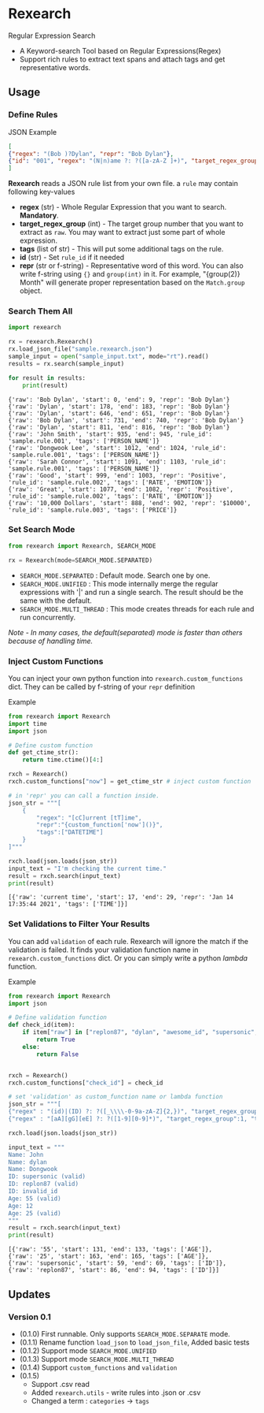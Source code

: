 # Rexearch

Regular Expression Search

- A Keyword-search Tool based on Regular Expressions(Regex)
- Support rich rules to extract text spans and attach tags and get representative words.

## Usage

### Define Rules

JSON Example
```json
[
{"regex": "(Bob )?Dylan", "repr": "Bob Dylan"},
{"id": "001", "regex": "(N|n)ame ?: ?([a-zA-Z ]+)", "target_regex_group": 2, "tags": ["PERSON_NAME"]}
]
```
**Rexearch** reads a JSON rule list from your own file. a `rule` may contain following key-values

- **regex** (str) - Whole Regular Expression that you want to search. **Mandatory**.
- **target_regex_group** (int) - The target group number that you want to extract as `raw`. You may want to extract just some part of whole expression.
- **tags** (list of str) - This will put some additional tags on the rule.
- **id** (str) - Set `rule_id` if it needed
- **repr** (str or f-string) - Representative word of this word. You can also write f-string using `{}` and `group(int)` in it. For example, "{group(2)} Month" will generate proper representation based on the `Match.group` object. 

### Search Them All
```python
import rexearch

rx = rexearch.Rexearch()
rx.load_json_file("sample.rexearch.json")
sample_input = open("sample_input.txt", mode="rt").read()
results = rx.search(sample_input)

for result in results:
    print(result)
```
```text
{'raw': 'Bob Dylan', 'start': 0, 'end': 9, 'repr': 'Bob Dylan'}
{'raw': 'Dylan', 'start': 178, 'end': 183, 'repr': 'Bob Dylan'}
{'raw': 'Dylan', 'start': 646, 'end': 651, 'repr': 'Bob Dylan'}
{'raw': 'Bob Dylan', 'start': 731, 'end': 740, 'repr': 'Bob Dylan'}
{'raw': 'Dylan', 'start': 811, 'end': 816, 'repr': 'Bob Dylan'}
{'raw': 'John Smith', 'start': 935, 'end': 945, 'rule_id': 'sample.rule.001', 'tags': ['PERSON_NAME']}
{'raw': 'Dongwook Lee', 'start': 1012, 'end': 1024, 'rule_id': 'sample.rule.001', 'tags': ['PERSON_NAME']}
{'raw': 'Sarah Connor', 'start': 1091, 'end': 1103, 'rule_id': 'sample.rule.001', 'tags': ['PERSON_NAME']}
{'raw': 'Good', 'start': 999, 'end': 1003, 'repr': 'Positive', 'rule_id': 'sample.rule.002', 'tags': ['RATE', 'EMOTION']}
{'raw': 'Great', 'start': 1077, 'end': 1082, 'repr': 'Positive', 'rule_id': 'sample.rule.002', 'tags': ['RATE', 'EMOTION']}
{'raw': '10,000 Dollars', 'start': 888, 'end': 902, 'repr': '$10000', 'rule_id': 'sample.rule.003', 'tags': ['PRICE']}
```

### Set Search Mode
```python
from rexearch import Rexearch, SEARCH_MODE

rx = Rexearch(mode=SEARCH_MODE.SEPARATED)
```

- `SEARCH_MODE.SEPARATED` : Default mode. Search one by one.
- `SEARCH_MODE.UNIFIED` : This mode internally merge the regular expressions with '|' and run a single search. The result should be the same with the default.
- `SEARCH_MODE.MULTI_THREAD` : This mode creates threads for each rule and run concurrently.

*Note - In many cases, the default(separated) mode is faster than others because of handling time.*

### Inject Custom Functions

You can inject your own python function into `rexearch.custom_functions` dict. They can be called by f-string of your `repr` definition

Example
```python
from rexearch import Rexearch
import time
import json

# Define custom function
def get_ctime_str():
    return time.ctime()[4:]

rxch = Rexearch()
rxch.custom_functions["now"] = get_ctime_str # inject custom function 'now'

# in 'repr' you can call a function inside.
json_str = """[
    {
        "regex": "[cC]urrent [tT]ime", 
        "repr":"{custom_function['now']()}",
        "tags":["DATETIME"]
    }
]"""

rxch.load(json.loads(json_str))
input_text = "I'm checking the current time."
result = rxch.search(input_text)
print(result)
```
```text
[{'raw': 'current time', 'start': 17, 'end': 29, 'repr': 'Jan 14 17:35:44 2021', 'tags': ['TIME']}]
```

### Set Validations to Filter Your Results

You can add `validation` of each rule. Rexearch will ignore the match if the validation is failed. It finds your validation function name in `rexearch.custom_functions` dict. Or you can simply write a python *lambda* function.

Example
```python
from rexearch import Rexearch
import json

# Define validation function
def check_id(item):
    if item["raw"] in ["replon87", "dylan", "awesome_id", "supersonic", "Dongwook"]:
        return True
    else:
        return False


rxch = Rexearch()
rxch.custom_functions["check_id"] = check_id

# set 'validation' as custom_function name or lambda function
json_str = """[
{"regex" : "(id)|(ID) ?: ?([_\\\\-0-9a-zA-Z]{2,})", "target_regex_group":3, "tags":["ID"], "validation":"check_id"},
{"regex" : "[aA][gG][eE] ?: ?([1-9][0-9]*)", "target_regex_group":1, "tags":["AGE"], "validation":"lambda x: int(x['raw'])>=15"}]"""

rxch.load(json.loads(json_str))

input_text = """
Name: John
Name: dylan
Name: Dongwook
ID: supersonic (valid)
ID: replon87 (valid)
ID: invalid_id
Age: 55 (valid)
Age: 12
Age: 25 (valid)
"""
result = rxch.search(input_text)
print(result)
```
```text
[{'raw': '55', 'start': 131, 'end': 133, 'tags': ['AGE']}, 
{'raw': '25', 'start': 163, 'end': 165, 'tags': ['AGE']}, 
{'raw': 'supersonic', 'start': 59, 'end': 69, 'tags': ['ID']}, 
{'raw': 'replon87', 'start': 86, 'end': 94, 'tags': ['ID']}]
```

## Updates

### Version 0.1

- (0.1.0) First runnable. Only supports `SEARCH_MODE.SEPARATE` mode.
- (0.1.1) Rename function `load_json` to `load_json_file`, Added basic tests
- (0.1.2) Support mode `SEARCH_MODE.UNIFIED`
- (0.1.3) Support mode `SEARCH_MODE.MULTI_THREAD`
- (0.1.4) Support `custom_functions` and `validation`
- (0.1.5) 
    - Support .csv read
    - Added `rexearch.utils` - write rules into .json or .csv
    - Changed a term : `categories` -> `tags`
